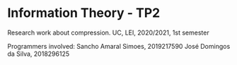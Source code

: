 # Information Theory - TP2
Research work about compression.
UC, LEI, 2020/2021, 1st semester

Programmers involved:
Sancho Amaral Simoes, 2019217590
José Domingos da Silva, 2018296125
